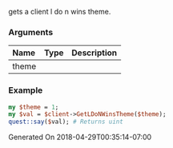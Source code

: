 gets a client l do n wins theme.
### Arguments
**Name**|**Type**|**Description**
:---|:---|:---
theme||

### Example

```perl
my $theme = 1;
my $val = $client->GetLDoNWinsTheme($theme);
quest::say($val); # Returns uint
```


Generated On 2018-04-29T00:35:14-07:00